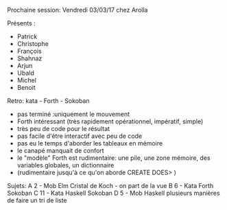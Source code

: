 Prochaine session: Vendredi 03/03/17
chez Arolla 

Présents :
- Patrick
- Christophe
- François
- Shahnaz
- Arjun
- Ubald
- Michel
- Benoit

Retro: kata - Forth - Sokoban
- pas terminé :uniquement le mouvement
- Forth intéressant (très rapidement opérationnel, impératif, simple)
- très peu de code pour le résultat
- pas facile d'être interactif avec peu de code
- pas eu le temps d'aborder les tableaux en mémoire
- le canapé manquait de confort
- le "modèle" Forth est rudimentaire: une pile, une zone mémoire, des variables globales, un dictionnaire
- (rudimentaire jusqu'à ce qu'on aborde CREATE DOES> )

Sujets:
A 2 - Mob Elm Cristal de Koch - on part de la vue
B 6 - Kata Forth Sokoban
C 11 - Kata Haskell Sokoban
D 5 - Mob Haskell plusieurs manières de faire un tri de liste

